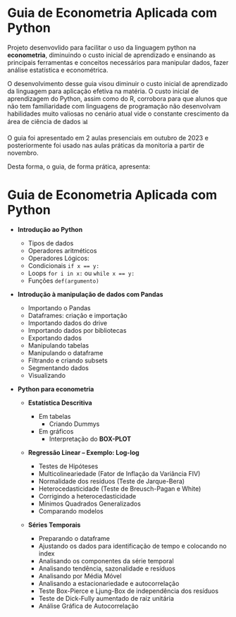 # Guia de Econometria Aplicada com Python

Projeto desenvovlido para facilitar o uso da linguagem python na **econometria**, diminuindo o custo inicial de aprendizado e ensinando as principais ferramentas e conceitos necessários para manipular dados, fazer análise estatística e econométrica.

O desenvolvimento desse guia visou diminuir o custo inicial de aprendizado da linguagem para aplicação efetiva na matéria. O custo inicial de aprendizagem do Python, assim como do R, corrobora para que alunos que não tem familiaridade com linguagens de programação não desenvolvam habilidades muito valiosas no cenário atual vide o constante crescimento da área de ciência de dados 📊

O guia foi apresentado em 2 aulas presenciais em outubro de 2023 e posteriormente foi usado nas aulas práticas da monitoria a partir de novembro.

Desta forma, o guia, de forma prática, apresenta:

# Guia de Econometria Aplicada com Python

- **Introdução ao Python**  
  - Tipos de dados  
  - Operadores aritméticos  
  - Operadores Lógicos:  
  - Condicionais `if x == y:`  
  - Loops `for i in x:` ou `while x == y:`  
  - Funções `def(argumento)`

- **Introdução à manipulação de dados com Pandas**  
  - Importando o Pandas  
  - Dataframes: criação e importação  
  - Importando dados do drive  
  - Importando dados por bibliotecas  
  - Exportando dados  
  - Manipulando tabelas  
  - Manipulando o dataframe  
  - Filtrando e criando subsets  
  - Segmentando dados  
  - Visualizando  

- **Python para econometria**  
  - **Estatística Descritiva**  
    - Em tabelas  
      - Criando Dummys  
    - Em gráficos  
      - Interpretação do **BOX-PLOT**  

  - **Regressão Linear – Exemplo: Log-log**  
    - Testes de Hipóteses  
    - Multicolineariedade (Fator de Inflação da Variância FIV)  
    - Normalidade dos resíduos (Teste de Jarque-Bera)  
    - Heterocedasticidade (Teste de Breusch-Pagan e White)  
    - Corrigindo a heterocedasticidade  
    - Mínimos Quadrados Generalizados  
    - Comparando modelos  
  
  - **Séries Temporais**  
    - Preparando o dataframe  
    - Ajustando os dados para identificação de tempo e colocando no index  
    - Analisando os componentes da série temporal  
    - Analisando tendência, sazonalidade e resíduos  
    - Analisando por Média Móvel  
    - Analisando a estacionariedade e autocorrelação  
    - Teste Box-Pierce e Ljung-Box de independência dos resíduos  
    - Teste de Dick-Fully aumentado de raiz unitária  
    - Análise Gráfica de Autocorrelação  
